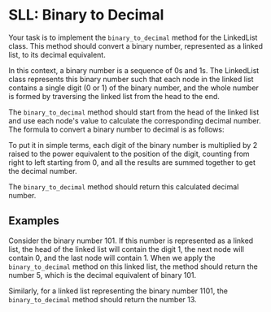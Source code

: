 # SLL: Binary to Decimal

Your task is to implement the `binary_to_decimal` method for the LinkedList class. This method should convert a binary number, represented as a linked list, to its decimal equivalent.

In this context, a binary number is a sequence of 0s and 1s. The LinkedList class represents this binary number such that each node in the linked list contains a single digit (0 or 1) of the binary number, and the whole number is formed by traversing the linked list from the head to the end.

The `binary_to_decimal` method should start from the head of the linked list and use each node's value to calculate the corresponding decimal number. The formula to convert a binary number to decimal is as follows:

To put it in simple terms, each digit of the binary number is multiplied by 2 raised to the power equivalent to the position of the digit, counting from right to left starting from 0, and all the results are summed together to get the decimal number.

The `binary_to_decimal` method should return this calculated decimal number.

## Examples

Consider the binary number 101. If this number is represented as a linked list, the head of the linked list will contain the digit 1, the next node will contain 0, and the last node will contain 1. When we apply the `binary_to_decimal` method on this linked list, the method should return the number 5, which is the decimal equivalent of binary 101.

Similarly, for a linked list representing the binary number 1101, the `binary_to_decimal` method should return the number 13.
